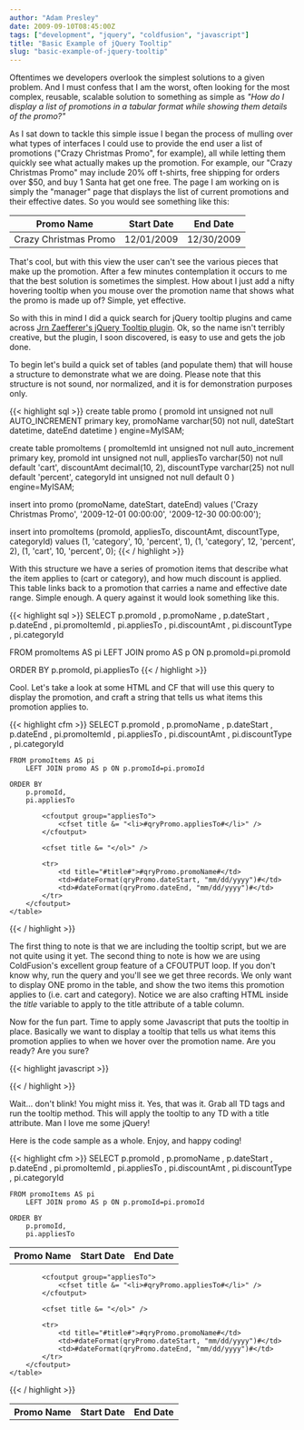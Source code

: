 ```yaml
---
author: "Adam Presley"
date: 2009-09-10T08:45:00Z
tags: ["development", "jquery", "coldfusion", "javascript"]
title: "Basic Example of jQuery Tooltip"
slug: "basic-example-of-jquery-tooltip"
---
```


Oftentimes we developers overlook the simplest solutions to a given
problem. And I must confess that I am the worst, often looking for the
most complex, reusable, scalable solution to something as simple as
*"How do I display a list of promotions in a tabular format while
showing them details of the promo?"*

As I sat down to tackle this simple issue I began the process of mulling
over what types of interfaces I could use to provide the end user a list
of promotions ("Crazy Christmas Promo", for example), all while letting
them quickly see what actually makes up the promotion. For example, our
"Crazy Christmas Promo" may include 20% off t-shirts, free shipping for
orders over $50, and buy 1 Santa hat get one free. The page I am
working on is simply the "manager" page that displays the list of
current promotions and their effective dates. So you would see something
like this:

Promo Name            | Start Date | End Date
----------------------|------------|-----------
Crazy Christmas Promo | 12/01/2009 | 12/30/2009


That's cool, but with this view the user can't see the various pieces
that make up the promotion. After a few minutes contemplation it occurs
to me that the best solution is sometimes the simplest. How about I just
add a nifty hovering tooltip when you mouse over the promotion name that
shows what the promo is made up of? Simple, yet effective.

So with this in mind I did a quick search for jQuery tooltip plugins and
came across [Jrn Zaefferer's jQuery Tooltip plugin](http://bassistance.de/jquery-plugins/jquery-plugin-tooltip/).
Ok, so the name isn't terribly creative, but the plugin, I soon discovered, is easy to
use and gets the job done.

To begin let's build a quick set of tables (and populate them) that will
house a structure to demonstrate what we are doing. Please note that
this structure is not sound, nor normalized, and it is for demonstration
purposes only.

{{< highlight sql >}}
create table promo
(
	promoId int unsigned not null AUTO_INCREMENT primary key,
	promoName varchar(50) not null,
	dateStart datetime,
	dateEnd datetime
) engine=MyISAM;

create table promoItems
(
	promoItemId int unsigned not null auto_increment primary key,
	promoId int unsigned not null,
	appliesTo varchar(50) not null default 'cart',
	discountAmt decimal(10, 2),
	discountType varchar(25) not null default 'percent',
	categoryId int unsigned not null default 0
) engine=MyISAM;

insert into promo (promoName, dateStart, dateEnd) values
('Crazy Christmas Promo', '2009-12-01 00:00:00', '2009-12-30 00:00:00');

insert into promoItems (promoId, appliesTo, discountAmt, discountType, categoryId) values
(1, 'category', 10, 'percent', 1),
(1, 'category', 12, 'percent', 2),
(1, 'cart', 10, 'percent', 0);
{{< / highlight >}}

With this structure we have a series of promotion items that describe
what the item applies to (cart or category), and how much discount is
applied. This table links back to a promotion that carries a name and
effective date range. Simple enough. A query against it would look
something like this.

{{< highlight sql >}}
SELECT
	p.promoId
	, p.promoName
	, p.dateStart
	, p.dateEnd
	, pi.promoItemId
	, pi.appliesTo
	, pi.discountAmt
	, pi.discountType
	, pi.categoryId

FROM promoItems AS pi
	LEFT JOIN promo AS p ON p.promoId=pi.promoId

ORDER BY
	p.promoId,
	pi.appliesTo
{{< / highlight >}}

Cool. Let's take a look at some HTML and CF that will use this query to
display the promotion, and craft a string that tells us what items this
promotion applies to.

{{< highlight cfm >}}
<cfquery name="qryPromo" datasource="coldfusion">
	SELECT
		p.promoId
		, p.promoName
		, p.dateStart
		, p.dateEnd
		, pi.promoItemId
		, pi.appliesTo
		, pi.discountAmt
		, pi.discountType
		, pi.categoryId

	FROM promoItems AS pi
		LEFT JOIN promo AS p ON p.promoId=pi.promoId

	ORDER BY
		p.promoId,
		pi.appliesTo
</cfquery>

<html>
<head>
	<script language="javascript" src="jquery.tooltip.min.js"></script>
	<script language="javascript" src="jquery.js"></script>
	<link href="jquery.tooltip.css" type="text/css" rel="stylesheet" />
</head>

<body>
	<table>
		<tr>
			<th>Promo Name</th>
			<th>Start Date</th>
			<th>End Date</th>
		<tr>
		<cfoutput query="qryPromo" group="promoId">
			<cfset title = "Promotion applies to: <ol>" />

			<cfoutput group="appliesTo">
				<cfset title &= "<li>#qryPromo.appliesTo#</li>" />
			</cfoutput>

			<cfset title &= "</ol>" />

			<tr>
				<td title="#title#">#qryPromo.promoName#</td>
				<td>#dateFormat(qryPromo.dateStart, "mm/dd/yyyy")#</td>
				<td>#dateFormat(qryPromo.dateEnd, "mm/dd/yyyy")#</td>
			</tr>
		</cfoutput>
	</table>
</body>
</html>
{{< / highlight >}}

The first thing to note is that we are
including the tooltip script, but we are not quite using it yet. The
second thing to note is how we are using ColdFusion's excellent group
feature of a CFOUTPUT loop. If you don't know why, run the query and
you'll see we get three records. We only want to display ONE promo in
the table, and show the two items this promotion applies to (i.e. cart
and category). Notice we are also crafting HTML inside the *title*
variable to apply to the title attribute of a table column.

Now for the fun part. Time to apply some Javascript that puts the
tooltip in place. Basically we want to display a tooltip that tells us
what items this promotion applies to when we hover over the promotion
name. Are you ready? Are you sure?

{{< highlight javascript >}}
<script language="javascript">
	$(document).ready(function() {
		$('td').tooltip();
	});
</script>
{{< / highlight >}}

Wait... don't blink! You might miss it. Yes, that was it. Grab all TD
tags and run the tooltip method. This will apply the tooltip to any TD
with a title attribute. Man I love me some jQuery!

Here is the code sample as a whole. Enjoy, and happy coding!

{{< highlight cfm >}}
<cfquery name="qryPromo" datasource="coldfusion">
	SELECT
		p.promoId
		, p.promoName
		, p.dateStart
		, p.dateEnd
		, pi.promoItemId
		, pi.appliesTo
		, pi.discountAmt
		, pi.discountType
		, pi.categoryId

	FROM promoItems AS pi
		LEFT JOIN promo AS p ON p.promoId=pi.promoId

	ORDER BY
		p.promoId,
		pi.appliesTo
</cfquery>

<html>
<head>
	<script language="javascript" src="jquery.tooltip.min.js"></script>
	<script language="javascript" src="jquery.js"></script>
	<link href="jquery.tooltip.css" type="text/css" rel="stylesheet" />
</head>

<body>
	<table>
		<tr>
			<th>Promo Name</th>
			<th>Start Date</th>
			<th>End Date</th>
		<tr>
		<cfoutput query="qryPromo" group="promoId">
			<cfset title = "Promotion applies to: <ol>" />

			<cfoutput group="appliesTo">
				<cfset title &= "<li>#qryPromo.appliesTo#</li>" />
			</cfoutput>

			<cfset title &= "</ol>" />

			<tr>
				<td title="#title#">#qryPromo.promoName#</td>
				<td>#dateFormat(qryPromo.dateStart, "mm/dd/yyyy")#</td>
				<td>#dateFormat(qryPromo.dateEnd, "mm/dd/yyyy")#</td>
			</tr>
		</cfoutput>
	</table>
</body>

<script language="javascript">
	$(document).ready(function() {
		$('td').tooltip();
	});
</script>
</html>
{{< / highlight >}}